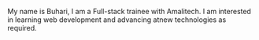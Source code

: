 My name is Buhari, I am a Full-stack trainee with Amalitech. I am interested in learning web development and advancing atnew technologies as required. 
